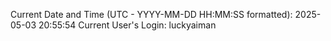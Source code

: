 Current Date and Time (UTC - YYYY-MM-DD HH:MM:SS formatted): 2025-05-03 20:55:54
Current User's Login: luckyaiman
